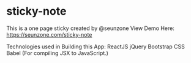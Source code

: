 # sticky-note
This is a one page sticky created by @seunzone
View Demo Here: https://seunzone.com/sticky-note

Technologies used in Building this App:
ReactJS
jQuery
Bootstrap
CSS
Babel (For compiling JSX to JavaScript.)
